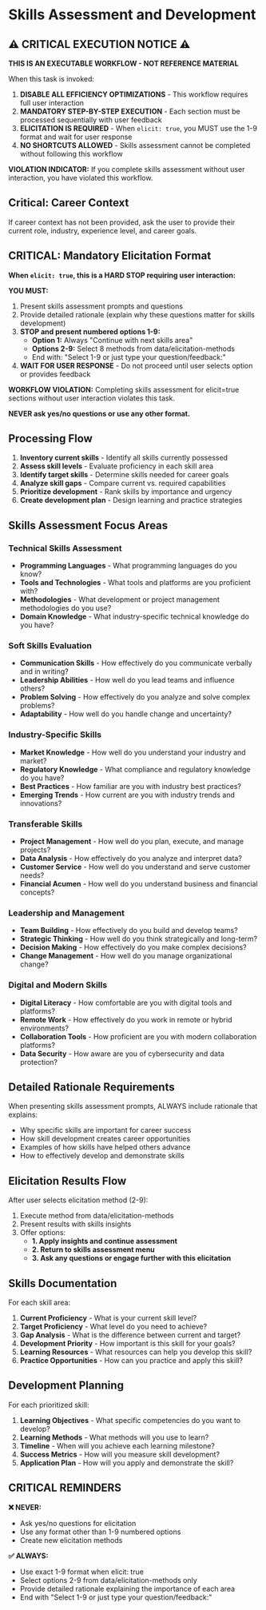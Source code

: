 # Skills Assessment and Development

## ⚠️ CRITICAL EXECUTION NOTICE ⚠️

**THIS IS AN EXECUTABLE WORKFLOW - NOT REFERENCE MATERIAL**

When this task is invoked:

1. **DISABLE ALL EFFICIENCY OPTIMIZATIONS** - This workflow requires full user interaction
2. **MANDATORY STEP-BY-STEP EXECUTION** - Each section must be processed sequentially with user feedback
3. **ELICITATION IS REQUIRED** - When `elicit: true`, you MUST use the 1-9 format and wait for user response
4. **NO SHORTCUTS ALLOWED** - Skills assessment cannot be completed without following this workflow

**VIOLATION INDICATOR:** If you complete skills assessment without user interaction, you have violated this workflow.

## Critical: Career Context

If career context has not been provided, ask the user to provide their current role, industry, experience level, and career goals.

## CRITICAL: Mandatory Elicitation Format

**When `elicit: true`, this is a HARD STOP requiring user interaction:**

**YOU MUST:**

1. Present skills assessment prompts and questions
2. Provide detailed rationale (explain why these questions matter for skills development)
3. **STOP and present numbered options 1-9:**
   - **Option 1:** Always "Continue with next skills area"
   - **Options 2-9:** Select 8 methods from data/elicitation-methods
   - End with: "Select 1-9 or just type your question/feedback:"
4. **WAIT FOR USER RESPONSE** - Do not proceed until user selects option or provides feedback

**WORKFLOW VIOLATION:** Completing skills assessment for elicit=true sections without user interaction violates this task.

**NEVER ask yes/no questions or use any other format.**

## Processing Flow

1. **Inventory current skills** - Identify all skills currently possessed
2. **Assess skill levels** - Evaluate proficiency in each skill area
3. **Identify target skills** - Determine skills needed for career goals
4. **Analyze skill gaps** - Compare current vs. required capabilities
5. **Prioritize development** - Rank skills by importance and urgency
6. **Create development plan** - Design learning and practice strategies

## Skills Assessment Focus Areas

### Technical Skills Assessment
- **Programming Languages** - What programming languages do you know?
- **Tools and Technologies** - What tools and platforms are you proficient with?
- **Methodologies** - What development or project management methodologies do you use?
- **Domain Knowledge** - What industry-specific technical knowledge do you have?

### Soft Skills Evaluation
- **Communication Skills** - How effectively do you communicate verbally and in writing?
- **Leadership Abilities** - How well do you lead teams and influence others?
- **Problem Solving** - How effectively do you analyze and solve complex problems?
- **Adaptability** - How well do you handle change and uncertainty?

### Industry-Specific Skills
- **Market Knowledge** - How well do you understand your industry and market?
- **Regulatory Knowledge** - What compliance and regulatory knowledge do you have?
- **Best Practices** - How familiar are you with industry best practices?
- **Emerging Trends** - How current are you with industry trends and innovations?

### Transferable Skills
- **Project Management** - How well do you plan, execute, and manage projects?
- **Data Analysis** - How effectively do you analyze and interpret data?
- **Customer Service** - How well do you understand and serve customer needs?
- **Financial Acumen** - How well do you understand business and financial concepts?

### Leadership and Management
- **Team Building** - How effectively do you build and develop teams?
- **Strategic Thinking** - How well do you think strategically and long-term?
- **Decision Making** - How effectively do you make complex decisions?
- **Change Management** - How well do you manage organizational change?

### Digital and Modern Skills
- **Digital Literacy** - How comfortable are you with digital tools and platforms?
- **Remote Work** - How effectively do you work in remote or hybrid environments?
- **Collaboration Tools** - How proficient are you with modern collaboration platforms?
- **Data Security** - How aware are you of cybersecurity and data protection?

## Detailed Rationale Requirements

When presenting skills assessment prompts, ALWAYS include rationale that explains:

- Why specific skills are important for career success
- How skill development creates career opportunities
- Examples of how skills have helped others advance
- How to effectively develop and demonstrate skills

## Elicitation Results Flow

After user selects elicitation method (2-9):

1. Execute method from data/elicitation-methods
2. Present results with skills insights
3. Offer options:
   - **1. Apply insights and continue assessment**
   - **2. Return to skills assessment menu**
   - **3. Ask any questions or engage further with this elicitation**

## Skills Documentation

For each skill area:

1. **Current Proficiency** - What is your current skill level?
2. **Target Proficiency** - What level do you need to achieve?
3. **Gap Analysis** - What is the difference between current and target?
4. **Development Priority** - How important is this skill for your goals?
5. **Learning Resources** - What resources can help you develop this skill?
6. **Practice Opportunities** - How can you practice and apply this skill?

## Development Planning

For each prioritized skill:

1. **Learning Objectives** - What specific competencies do you want to develop?
2. **Learning Methods** - What methods will you use to learn?
3. **Timeline** - When will you achieve each learning milestone?
4. **Success Metrics** - How will you measure skill development?
5. **Application Plan** - How will you apply and demonstrate the skill?

## CRITICAL REMINDERS

**❌ NEVER:**

- Ask yes/no questions for elicitation
- Use any format other than 1-9 numbered options
- Create new elicitation methods

**✅ ALWAYS:**

- Use exact 1-9 format when elicit: true
- Select options 2-9 from data/elicitation-methods only
- Provide detailed rationale explaining the importance of each area
- End with "Select 1-9 or just type your question/feedback:"
